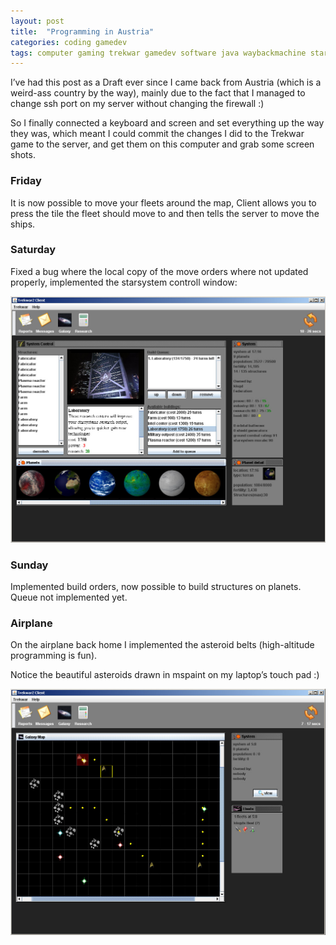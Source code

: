 ```yaml
---
layout: post
title:  "Programming in Austria"
categories: coding gamedev
tags: computer gaming trekwar gamedev software java waybackmachine startrek
---
```

I’ve had this post as a Draft ever since I came back from Austria (which is a weird-ass country by the way), mainly due to the fact that I managed to change ssh port on my server without changing the firewall :)

So I finally connected a keyboard and screen and set everything up the way they was, which meant I could commit the changes I did to the Trekwar game to the server, and get them on this computer and grab some screen shots.

### Friday
It is now possible to move your fleets around the map, Client allows you to press the tile the fleet should move to and then tells the server to move the ships.

### Saturday
Fixed a bug where the local copy of the move orders where not updated properly, implemented the starsystem controll window:

![Trekwar starsystem control window](images/2008-trekwar-systemview.jpg)

### Sunday
Implemented build orders, now possible to build structures on planets. Queue not implemented yet.

### Airplane
On the airplane back home I implemented the asteroid belts (high-altitude programming is fun).

Notice the beautiful asteroids drawn in mspaint on my laptop’s touch pad :)

![Trekwar map and asteroids](images/2008-trekwar-austria.jpg)
